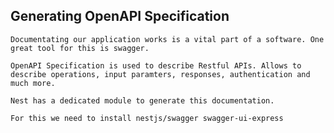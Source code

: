 ## Generating OpenAPI Specification

    Documentating our application works is a vital part of a software. One great tool for this is swagger.

    OpenAPI Specification is used to describe Restful APIs. Allows to describe operations, input paramters, responses, authentication and much more.

    Nest has a dedicated module to generate this documentation.

    For this we need to install nestjs/swagger swagger-ui-express